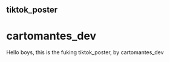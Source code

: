 ## tiktok_poster
# cartomantes_dev

Hello boys, this is the fuking tiktok_poster, by cartomantes_dev